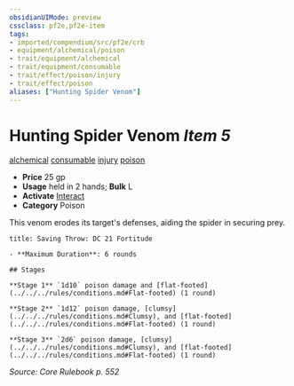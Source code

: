 ```yaml
---
obsidianUIMode: preview
cssclass: pf2e,pf2e-item
tags:
- imported/compendium/src/pf2e/crb
- equipment/alchemical/poison
- trait/equipment/alchemical
- trait/equipment/consumable
- trait/effect/poison/injury
- trait/effect/poison
aliases: ["Hunting Spider Venom"]
---
```

# Hunting Spider Venom *Item 5*  
[alchemical](alchemical.md)  [consumable](consumable.md)  [injury](injury.md)  [poison](rules/traits/poison.md)  

- **Price** 25 gp
- **Usage** held in 2 hands; **Bulk** L
- **Activate** [Interact](interact.md)
- **Category** Poison

This venom erodes its target's defenses, aiding the spider in securing prey.

```ad-inline-affliction
title: Saving Throw: DC 21 Fortitude

- **Maximum Duration**: 6 rounds

## Stages

**Stage 1** `1d10` poison damage and [flat-footed](../../../rules/conditions.md#Flat-footed) (1 round)

**Stage 2** `1d12` poison damage, [clumsy](../../../rules/conditions.md#Clumsy), and [flat-footed](../../../rules/conditions.md#Flat-footed) (1 round)

**Stage 3** `2d6` poison damage, [clumsy](../../../rules/conditions.md#Clumsy), and [flat-footed](../../../rules/conditions.md#Flat-footed) (1 round)
```

*Source: Core Rulebook p. 552*
